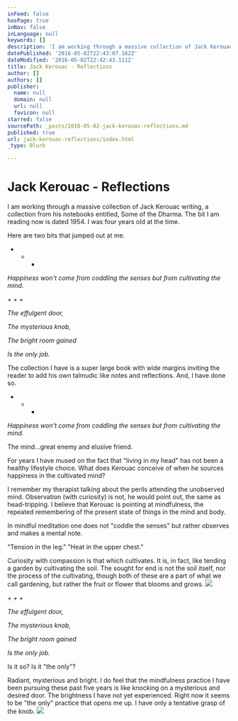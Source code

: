 ```yaml
---
inFeed: false
hasPage: true
inNav: false
inLanguage: null
keywords: []
description: 'I am working through a massive collection of Jack Kerouac writing, a collection from his notebooks entitled, Some of the Dharma. The bit I am reading now is dated 1954. I was four years old at the time. '
datePublished: '2016-05-02T22:43:07.162Z'
dateModified: '2016-05-02T22:42:43.111Z'
title: Jack Kerouac - Reflections
author: []
authors: []
publisher:
  name: null
  domain: null
  url: null
  favicon: null
starred: false
sourcePath: _posts/2016-05-02-jack-kerouac-reflections.md
published: true
url: jack-kerouac-reflections/index.html
_type: Blurb

---
```

# Jack Kerouac - Reflections

I am working through a massive collection of Jack Kerouac writing, a collection from his notebooks entitled, Some of the Dharma. The bit I am reading now is dated 1954\. I was four years old at the time. 

Here are two bits that jumped out at me.

+ + +

_Happiness won't come from coddling the senses but from cultivating the mind._

_+ + +_

_The effulgent door,_

_The mysterious knob,_

_The bright room gained_

_Is the only job._

The collection I have is a super large book with wide margins inviting the reader to add his own talmudic like notes and reflections. And, I have done so.

+ + +

_Happiness won't come from coddling the senses but from cultivating the mind._

The mind...great enemy and elusive friend.

For years I have mused on the fact that "living in my head" has not been a healthy lifestyle choice. What does Kerouac conceive of when he sources happiness in the cultivated mind? 

I remember my therapist talking about the perils attending the unobserved mind. Observation (with curiosity) is not, he would point out, the same as head-tripping. I believe that Kerouac is pointing at mindfulness, the repeated remembering of the present state of things in the mind and body.

In mindful meditation one does not "coddle the senses" but rather observes and makes a mental note. 

"Tension in the leg." "Heat in the upper chest."

Curiosity with compassion is that which cultivates. It is, in fact, like tending a garden by cultivating the soil. The sought for end is not the soil itself, nor the process of the cultivating, though both of these are a part of what we call gardening, but rather the fruit or flower that blooms and grows.
![](https://the-grid-user-content.s3-us-west-2.amazonaws.com/c249bec6-9ec0-48f3-ab3e-1b02dc561e78.jpg)

_+ + +_

_The effulgent door,_

_The mysterious knob,_

_The bright room gained_

_Is the only job._

Is it so? Is it "the only"?

Radiant, mysterious and bright. I do feel that the mindfulness practice I have been pursuing these past five years is like knocking on a mysterious and desired door. The brightness I have not yet experienced. Right now it seems to be "the only" practice that opens me up. I have only a tentative grasp of the knob.
![](https://the-grid-user-content.s3-us-west-2.amazonaws.com/57bd62b1-3176-4b7d-992c-335515eddcb1.jpg)